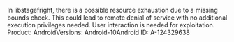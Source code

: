 In libstagefright, there is a possible resource exhaustion due to a missing bounds check. This could lead to remote denial of service with no additional execution privileges needed. User interaction is needed for exploitation. Product: AndroidVersions: Android-10Android ID: A-124329638